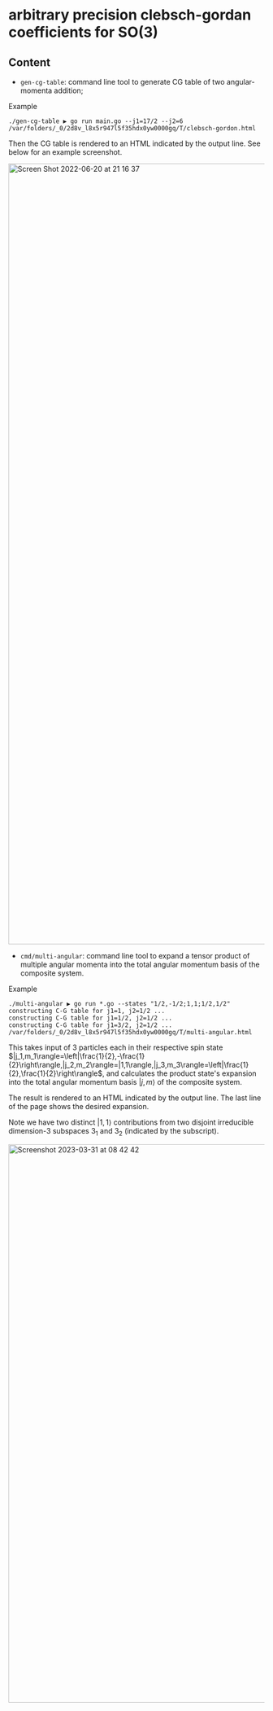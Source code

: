 # arbitrary precision clebsch-gordan coefficients for SO(3)

## Content
* `gen-cg-table`: command line tool to generate CG table of two angular-momenta addition;

Example
```
./gen-cg-table ▶ go run main.go --j1=17/2 --j2=6
/var/folders/_0/2d8v_l8x5r947l5f35hdx0yw0000gq/T/clebsch-gordon.html
```

Then the CG table is rendered to an HTML indicated by the output line. See below for an example screenshot.


<img width="1534" alt="Screen Shot 2022-06-20 at 21 16 37" src="https://user-images.githubusercontent.com/107862003/174610115-af7bd8dd-5bbd-4e4f-9353-bceb1921de78.png">

* `cmd/multi-angular`: command line tool to expand a tensor product of multiple angular momenta into the total angular momentum basis of the composite system.

Example
```
./multi-angular ▶ go run *.go --states "1/2,-1/2;1,1;1/2,1/2"
constructing C-G table for j1=1, j2=1/2 ...
constructing C-G table for j1=1/2, j2=1/2 ...
constructing C-G table for j1=3/2, j2=1/2 ...
/var/folders/_0/2d8v_l8x5r947l5f35hdx0yw0000gq/T/multi-angular.html
```

This takes input of 3 particles each in their respective spin state $|j_1,m_1\rangle=\left|\frac{1}{2},-\frac{1}{2}\right\rangle,|j_2,m_2\rangle=|1,1\rangle,|j_3,m_3\rangle=\left|\frac{1}{2},\frac{1}{2}\right\rangle$, and calculates the product state's expansion into the total angular momentum basis $|j,m\rangle$ of the composite system.

The result is rendered to an HTML indicated by the output line. The last line of the page shows the desired expansion.

Note we have two distinct $|1,1\rangle$ contributions from two disjoint irreducible dimension-3 subspaces $3_1$ and $3_2$ (indicated by the subscript).

<img width="1097" alt="Screenshot 2023-03-31 at 08 42 42" src="https://user-images.githubusercontent.com/107862003/228994714-4e701d8e-f8f0-4451-a08e-21bfe0e03181.png">
